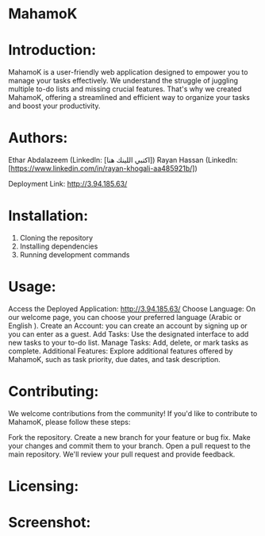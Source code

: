 # MahamoK
# Introduction:

MahamoK is a user-friendly web application designed to empower you to manage your tasks effectively. We understand the struggle of juggling multiple to-do lists and missing crucial features. That's why we created MahamoK, offering a streamlined and efficient way to organize your tasks and boost your productivity.

# Authors: 

Ethar Abdalazeem (LinkedIn: [اكتبي اللينك هنا])
Rayan Hassan (LinkedIn: [https://www.linkedin.com/in/rayan-khogali-aa485921b/])

Deployment Link:
http://3.94.185.63/

# Installation:

1. Cloning the repository
2. Installing dependencies
3. Running development commands
   
# Usage:

Access the Deployed Application: http://3.94.185.63/
Choose Language: On our welcome page, you can choose your preferred language (Arabic or English ).
Create an Account: you can create an account by signing up or you can enter as a guest.
Add Tasks: Use the designated interface to add new tasks to your to-do list.
Manage Tasks: Add, delete, or mark tasks as complete.
Additional Features: Explore additional features offered by MahamoK, such as task priority, due dates, and task description.

# Contributing:

We welcome contributions from the community! If you'd like to contribute to MahamoK, please follow these steps:

Fork the repository.
Create a new branch for your feature or bug fix.
Make your changes and commit them to your branch.
Open a pull request to the main repository.
We'll review your pull request and provide feedback.

# Licensing:

# Screenshot:
